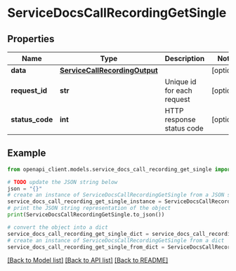 # ServiceDocsCallRecordingGetSingle


## Properties

Name | Type | Description | Notes
------------ | ------------- | ------------- | -------------
**data** | [**ServiceCallRecordingOutput**](ServiceCallRecordingOutput.md) |  | [optional] 
**request_id** | **str** | Unique id for each request | [optional] 
**status_code** | **int** | HTTP response status code | [optional] 

## Example

```python
from openapi_client.models.service_docs_call_recording_get_single import ServiceDocsCallRecordingGetSingle

# TODO update the JSON string below
json = "{}"
# create an instance of ServiceDocsCallRecordingGetSingle from a JSON string
service_docs_call_recording_get_single_instance = ServiceDocsCallRecordingGetSingle.from_json(json)
# print the JSON string representation of the object
print(ServiceDocsCallRecordingGetSingle.to_json())

# convert the object into a dict
service_docs_call_recording_get_single_dict = service_docs_call_recording_get_single_instance.to_dict()
# create an instance of ServiceDocsCallRecordingGetSingle from a dict
service_docs_call_recording_get_single_from_dict = ServiceDocsCallRecordingGetSingle.from_dict(service_docs_call_recording_get_single_dict)
```
[[Back to Model list]](../README.md#documentation-for-models) [[Back to API list]](../README.md#documentation-for-api-endpoints) [[Back to README]](../README.md)


